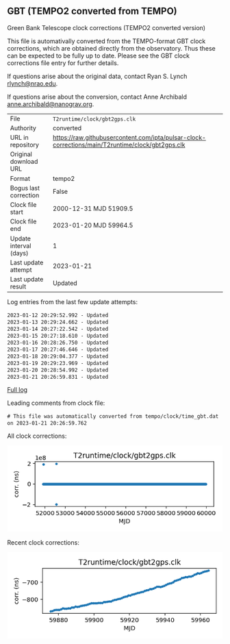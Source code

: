 
## GBT (TEMPO2 converted from TEMPO)

Green Bank Telescope clock corrections (TEMPO2 converted version)

This file is automativally converted from the TEMPO-format GBT
clock corrections, which are obtained directly from the observatory.
Thus these can be expected to be fully up to date. Please see the
GBT clock corrections file entry for further details.

If questions arise about the original data, contact Ryan S. Lynch
<rlynch@nrao.edu>.

If questions arise about the conversion, contact Anne Archibald
<anne.archibald@nanograv.org>.

|     |     |
|:--- |:--- |
| File | `T2runtime/clock/gbt2gps.clk` |
| Authority | converted |
| URL in repository | <https://raw.githubusercontent.com/ipta/pulsar-clock-corrections/main/T2runtime/clock/gbt2gps.clk> |
| Original download URL | <None> |
| Format | tempo2 |
| Bogus last correction | False |
| Clock file start | 2000-12-31 MJD 51909.5 |
| Clock file end | 2023-01-20 MJD 59964.5 |
| Update interval (days) | 1 |
| Last update attempt | 2023-01-21 |
| Last update result | Updated |

Log entries from the last few update attempts:
```
2023-01-12 20:29:52.992 - Updated
2023-01-13 20:29:24.662 - Updated
2023-01-14 20:27:22.542 - Updated
2023-01-15 20:27:18.610 - Updated
2023-01-16 20:28:26.750 - Updated
2023-01-17 20:27:46.646 - Updated
2023-01-18 20:29:04.377 - Updated
2023-01-19 20:29:23.969 - Updated
2023-01-20 20:28:54.992 - Updated
2023-01-21 20:26:59.831 - Updated
```
[Full log](https://raw.githubusercontent.com/ipta/pulsar-clock-corrections/main/log/T2runtime/clock/gbt2gps.clk.log)

Leading comments from clock file:

    # This file was automatically converted from tempo/clock/time_gbt.dat on 2023-01-21 20:26:59.762



All clock corrections:

![plot of all clock corrections](gbt2gps.clk.png "All corrections")

Recent clock corrections:

![plot of recent clock corrections](gbt2gps.clk.short.png "Recent corrections")

